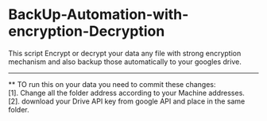 # BackUp-Automation-with-encryption-Decryption
This script Encrypt or decrypt your data any file with strong encryption mechanism and also backup those automatically to your googles drive.
<hr>
** TO run this on your data you need to commit these changes:<br>
[1]. Change all the folder address according to your Machine addresses.<br>
[2]. download your Drive API key from google API and place in the same folder.

